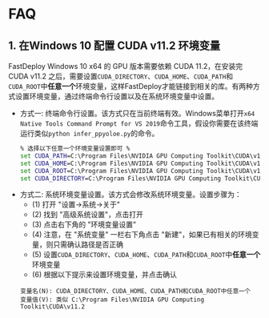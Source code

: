 # FAQ

## 1. 在Windows 10 配置 CUDA v11.2 环境变量  
FastDeploy Windows 10 x64 的 GPU 版本需要依赖 CUDA 11.2，在安装完 CUDA v11.2 之后，需要设置`CUDA_DIRECTORY`、`CUDA_HOME`、`CUDA_PATH`和`CUDA_ROOT`中**任意一个**环境变量，这样FastDeploy才能链接到相关的库。有两种方式设置环境变量，通过终端命令行设置以及在系统环境变量中设置。  
- 方式一: 终端命令行设置。该方式只在当前终端有效。Windows菜单打开`x64 Native Tools Command Prompt for VS 2019`命令工具，假设你需要在该终端运行类似`python infer_ppyoloe.py`的命令。
  ```bat
  % 选择以下任意一个环境变量设置即可 %
  set CUDA_PATH=C:\Program Files\NVIDIA GPU Computing Toolkit\CUDA\v11.2
  set CUDA_HOME=C:\Program Files\NVIDIA GPU Computing Toolkit\CUDA\v11.2
  set CUDA_ROOT=C:\Program Files\NVIDIA GPU Computing Toolkit\CUDA\v11.2
  set CUDA_DIRECTORY=C:\Program Files\NVIDIA GPU Computing Toolkit\CUDA\v11.2
  ```
- 方式二: 系统环境变量设置。该方式会修改系统环境变量。设置步骤为：  
  - (1) 打开 "设置->系统->关于"
  - (2) 找到 "高级系统设置"，点击打开
  - (3) 点击右下角的 "环境变量设置"  
  - (4) 注意，在 "系统变量" 一栏右下角点击 "新建"，如果已有相关的环境变量，则只需确认路径是否正确
  - (5) 设置`CUDA_DIRECTORY`、`CUDA_HOME`、`CUDA_PATH`和`CUDA_ROOT`中**任意一个**环境变量  
  - (6) 根据以下提示来设置环境变量，并点击确认
  ```text
  变量名(N): CUDA_DIRECTORY、CUDA_HOME、CUDA_PATH和CUDA_ROOT中任意一个
  变量值(V): 类似 C:\Program Files\NVIDIA GPU Computing Toolkit\CUDA\v11.2
  ```
